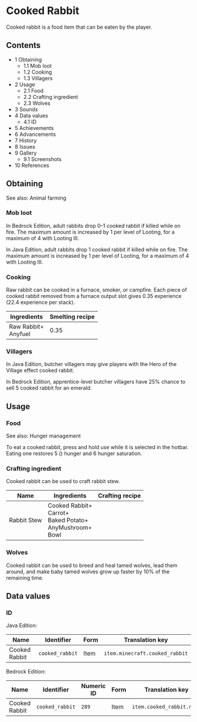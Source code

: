 # Cooked Rabbit
Cooked rabbit is a food item that can be eaten by the player.

## Contents
- 1 Obtaining
	- 1.1 Mob loot
	- 1.2 Cooking
	- 1.3 Villagers
- 2 Usage
	- 2.1 Food
	- 2.2 Crafting ingredient
	- 2.3 Wolves
- 3 Sounds
- 4 Data values
	- 4.1 ID
- 5 Achievements
- 6 Advancements
- 7 History
- 8 Issues
- 9 Gallery
	- 9.1 Screenshots
- 10 References

## Obtaining
See also: Animal farming

### Mob loot
In Bedrock Edition, adult rabbits drop 0–1 cooked rabbit if killed while on fire. The maximum amount is increased by 1 per level of Looting, for a maximum of 4 with Looting III.

In Java Edition, adult rabbits drop 1 cooked rabbit if killed while on fire. The maximum amount is increased by 1 per level of Looting, for a maximum of 4 with Looting III.

### Cooking
Raw rabbit can be cooked in a furnace, smoker, or campfire. Each piece of cooked rabbit removed from a furnace output slot gives 0.35 experience (22.4 experience per stack).

| Ingredients             | Smelting recipe |
|-------------------------|-----------------|
| Raw Rabbit+<br/>Anyfuel | 0.35            |

### Villagers
In Java Edition, butcher villagers may give players with the Hero of the Village effect cooked rabbit.

In Bedrock Edition, apprentice-level butcher villagers have 25% chance to sell 5 cooked rabbit for an emerald.

## Usage
### Food
See also: Hunger management

To eat a cooked rabbit, press and hold use while it is selected in the hotbar. Eating one restores 5 () hunger and 6 hunger saturation.

### Crafting ingredient
Cooked rabbit can be used to craft rabbit stew.

| Name        | Ingredients                                                            | Crafting recipe |
|-------------|------------------------------------------------------------------------|-----------------|
| Rabbit Stew | Cooked Rabbit+<br/>Carrot+<br/>Baked Potato+<br/>AnyMushroom+<br/>Bowl |                 |

### Wolves
Cooked rabbit can be used to breed and heal tamed wolves, lead them around, and make baby tamed wolves grow up faster by 10% of the remaining time.

## Data values
### ID
Java Edition:

| Name          | Identifier      | Form | Translation key                |
|---------------|-----------------|------|--------------------------------|
| Cooked Rabbit | `cooked_rabbit` | Item | `item.minecraft.cooked_rabbit` |

Bedrock Edition:

| Name          | Identifier      | Numeric ID | Form | Translation key           |
|---------------|-----------------|------------|------|---------------------------|
| Cooked Rabbit | `cooked_rabbit` | `289`      | Item | `item.cooked_rabbit.name` |


